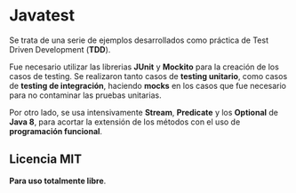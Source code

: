 # Javatest

Se trata de una serie de ejemplos desarrollados como práctica de Test Driven Development (**TDD**). 

Fue necesario utilizar las librerias **JUnit** y **Mockito** para la creación de los casos de testing. Se realizaron tanto casos de **testing unitario**, como casos de **testing de integración**, haciendo **mocks** en los casos que fue necesario para no contaminar las pruebas unitarias.

Por otro lado, se usa intensivamente **Stream**, **Predicate** y los **Optional** de **Java 8**, para acortar la extensión de los métodos con el uso de **programación funcional**.

Licencia MIT
----
**Para uso totalmente libre**.
